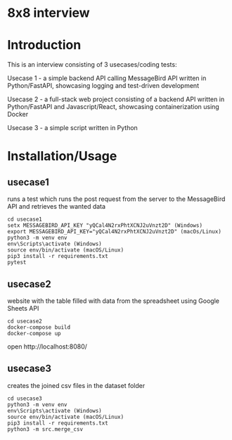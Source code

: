 # 8x8 interview

# Introduction
This is an interview consisting of 3 usecases/coding tests:

Usecase 1 - a simple backend API calling MessageBird API written in Python/FastAPI, showcasing logging and test-driven development

Usecase 2 - a full-stack web project consisting of a backend API written in Python/FastAPI and Javascript/React, showcasing containerization using Docker

Usecase 3 - a simple script written in Python

# Installation/Usage

## usecase1

runs a test which runs the post request from the server to the MessageBird API and retrieves the wanted data

```console
cd usecase1
setx MESSAGEBIRD_API_KEY "yQCal4N2rxPhtXCNJ2uVnzt2D" (Windows)
export MESSAGEBIRD_API_KEY="yQCal4N2rxPhtXCNJ2uVnzt2D" (macOs/Linux)
python3 -m venv env 
env\Scripts\activate (Windows)
source env/bin/activate (macOS/Linux)
pip3 install -r requirements.txt
pytest
```

## usecase2

website with the table filled with data from the spreadsheet using Google Sheets API

```console
cd usecase2
docker-compose build
docker-compose up
```

open http://localhost:8080/


## usecase3
creates the joined csv files in the dataset folder

```console
cd usecase3
python3 -m venv env 
env\Scripts\activate (Windows)
source env/bin/activate (macOS/Linux)
pip3 install -r requirements.txt
python3 -m src.merge_csv
```

